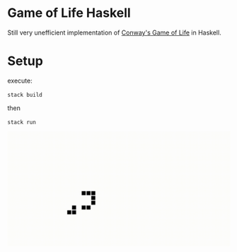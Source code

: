 # Game of Life Haskell

Still very unefficient implementation of [Conway's Game of Life](https://en.wikipedia.org/wiki/Conway%27s_Game_of_Life) in Haskell.

# Setup

execute:  

`stack build`

then  

`stack run`

![](example.gif)
